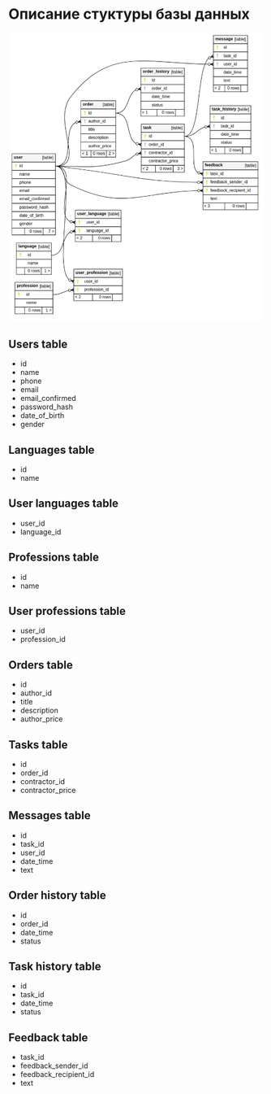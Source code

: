 # Описание стуктуры базы данных


![alt text](img/db-relationships.png?raw=true)


## Users table
* id
* name
* phone
* email
* email_confirmed
* password_hash
* date_of_birth
* gender

## Languages table
* id
* name

## User languages table
* user_id
* language_id

## Professions table
* id
* name

## User professions table
* user_id
* profession_id

## Orders table
* id
* author_id
* title
* description
* author_price

## Tasks table
* id
* order_id
* contractor_id
* contractor_price

## Messages table
* id
* task_id
* user_id
* date_time
* text

## Order history table
* id
* order_id
* date_time
* status

## Task history table
* id
* task_id
* date_time
* status

## Feedback table
* task_id
* feedback_sender_id
* feedback_recipient_id
* text
